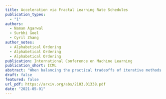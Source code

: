 ```yaml
---
title: Acceleration via Fractal Learning Rate Schedules
publication_types:
  - "1"
authors:
  - Naman Agarwal
  - Surbhi Goel
  - Cyril Zhang
author_notes:
  - Alphabetical Ordering
  - Alphabetical Ordering
  - Alphabetical Ordering
publication: International Conference on Machine Learning
publication_short: ICML
abstract: "When balancing the practical tradeoffs of iterative methods for large-scale optimization, the learning rate schedule remains notoriously difficult to understand and expensive to tune. We demonstrate the presence of these subtleties even in the innocuous case when the objective is a convex quadratic. We reinterpret an iterative algorithm from the numerical analysis literature as what we call the Chebyshev learning rate schedule for accelerating vanilla gradient descent, and show that the problem of mitigating instability leads to a fractal ordering of step sizes. We provide some experiments and discussion to challenge current understandings of the \"edge of stability\" in deep learning: even in simple settings, provable acceleration can be obtained by making negative local progress on the objective."
draft: false
featured: false
url_pdf: https://arxiv.org/abs/2103.01338.pdf
date: "2021-05-01"
---
```

